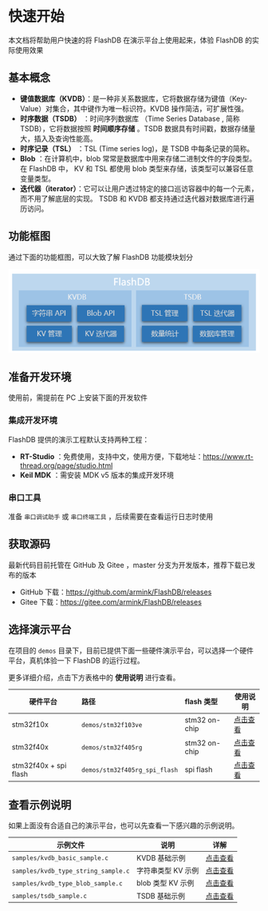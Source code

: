 # 快速开始

本文档将帮助用户快速的将 FlashDB 在演示平台上使用起来，体验 FlashDB 的实际使用效果

## 基本概念

- **键值数据库（KVDB）**：是一种非关系数据库，它将数据存储为键值（Key-Value）对集合，其中键作为唯一标识符。KVDB 操作简洁，可扩展性强。
- **时序数据（TSDB）** ：时间序列数据库 （Time Series Database , 简称 TSDB），它将数据按照 **时间顺序存储** 。TSDB 数据具有时间戳，数据存储量大，插入及查询性能高。
- **时序记录（TSL）** ：TSL (Time series log)，是 TSDB 中每条记录的简称。
- **Blob** ：在计算机中，blob 常常是数据库中用来存储二进制文件的字段类型。在 FlashDB 中， KV 和 TSL 都使用 blob 类型来存储，该类型可以兼容任意变量类型。
- **迭代器（iterator）**：它可以让用户透过特定的接口巡访容器中的每一个元素，而不用了解底层的实现。 TSDB 和 KVDB 都支持通过迭代器对数据库进行遍历访问。

## 功能框图

通过下面的功能框图，可以大致了解 FlashDB 功能模块划分

![flashdb_framework](_media/flashdb_framework.png)

## 准备开发环境

使用前，需提前在 PC 上安装下面的开发软件

### 集成开发环境

FlashDB 提供的演示工程默认支持两种工程： 

- **RT-Studio** ：免费使用，支持中文，使用方便，下载地址：https://www.rt-thread.org/page/studio.html
- **Keil MDK** ：需安装 MDK v5 版本的集成开发环境

### 串口工具

准备 `串口调试助手` 或 `串口终端工具` ，后续需要在查看运行日志时使用

## 获取源码

最新代码目前托管在 GitHub 及 Gitee ，master 分支为开发版本，推荐下载已发布的版本

- GitHub 下载：https://github.com/armink/FlashDB/releases
- Gitee 下载：https://gitee.com/armink/FlashDB/releases

## 选择演示平台

在项目的 `demos` 目录下，目前已提供下面一些硬件演示平台，可以选择一个硬件平台，真机体验一下 FlashDB 的运行过程。

更多详细介绍，点击下方表格中的 **使用说明** 进行查看。

| 硬件平台              | 路径                          | flash 类型    | 使用说明                                        |
| --------------------- | :---------------------------- | :------------ | ----------------------------------------------- |
| stm32f10x             | `demos/stm32f103ve`           | stm32 on-chip | [点击查看](zh-cn/demo-stm32f103ve.md)           |
| stm32f40x             | `demos/stm32f405rg`           | stm32 on-chip | [点击查看](zh-cn/demo-stm32f405rg.md)           |
| stm32f40x + spi flash | `demos/stm32f405rg_spi_flash` | spi flash     | [点击查看](zh-cn/demo-stm32f405rg-spi-flash.md) |

## 查看示例说明

如果上面没有合适自己的演示平台，也可以先查看一下感兴趣的示例说明。

| 示例文件                            | 说明               | 详解                                      |
| ----------------------------------- | ------------------ | ----------------------------------------- |
| `samples/kvdb_basic_sample.c`       | KVDB 基础示例      | [点击查看](zh-cn/sample-kvdb-basic)       |
| `samples/kvdb_type_string_sample.c` | 字符串类型 KV 示例 | [点击查看](zh-cn/sample-kvdb-type-string) |
| `samples/kvdb_type_blob_sample.c`   | blob 类型 KV 示例  | [点击查看](zh-cn/sample-kvdb-type-blob)   |
| `samples/tsdb_sample.c`             | TSDB 基础示例      | [点击查看](zh-cn/sample-tsdb-basic)       |

